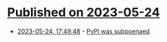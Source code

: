 # [Published on 2023-05-24](index.md)

* [2023-05-24, 17:49:48](https://lobste.rs/s/uflzpg/pypi_was_subpoenaed) - [PyPI was subpoenaed](https://blog.pypi.org/posts/2023-05-24-pypi-was-subpoenaed/)
